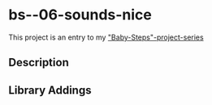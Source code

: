 # bs--06-sounds-nice

This project is an entry to my ["Baby-Steps"-project-series](https://www.game-object.de/projects)

## Description


## Library Addings


